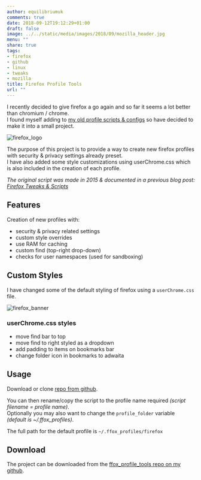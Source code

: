 ```yaml
---
author: equilibriumuk
comments: true
date: 2018-09-12T19:12:29+01:00
draft: false
image: ../../static/media/images/2018/09/mozilla_header.jpg
menu: ""
share: true
tags:
- firefox
- github
- linux
- tweaks
- mozilla
title: Firefox Profile Tools
url: ""
---
```


I recently decided to give firefox a go again and so far it seems a lot better than chromium / chrome.<br/>
I found myself adding to <a href="/2015/05/19/firefox-scripts/" target="_blank">my old profile scripts & configs</a> so have decided to make it into a small project.

<p class="text-center"><img src="/media/images/2018/09/logo-quantum.png" alt="firefox_logo"></p>

The purpose of this project is to provide a way to create new firefox profiles with security & privacy settings already preset.<br/>
I have also added some style customizations using userChrome.css which is also included in the creation of each profile.

*The original script was made in 2015 & documented in a previous blog post: <a href="/2015/05/19/firefox-scripts/" target="_blank">Firefox Tweaks & Scripts</a>*


## Features

Creation of new profiles with:

* security & privacy related settings
* custom style overrides
* use RAM for caching
* custom find (top-right drop-down)
* checks for user namespaces (used for sandboxing)

## Custom Styles

I have changed some of the default styling of firefox using a `userChrome.css` file.

<p class="text-center"><img src="/media/images/2018/09/ffox_styles_62.png" alt="firefox_banner"></p>

### userChrome.css styles

* move find bar to top
* move find to right styled as a dropdown
* add padding to items on bookmarks bar
* change folder icon in bookmarks to adwaita

## Usage

Download or clone <a href="https://github.com/equk/ffox_profile_tools" target="_blank">repo from <i class="fa fa-github-alt"></i> github</a>.

You can then rename/copy the script to the profile name required *(script filename = profile name)*.<br/>
Optionally you may also want to change the `profile_folder` variable *(default is ~/.ffox_profiles)*.

The full path for the default profile is `~/.ffox_profiles/firefox`

## Download

The project can be downloaded from the <a href="https://github.com/equk/ffox_profile_tools" target="_blank">ffox_profile_tools repo on my <i class="fa fa-github-alt"></i> github</a>.